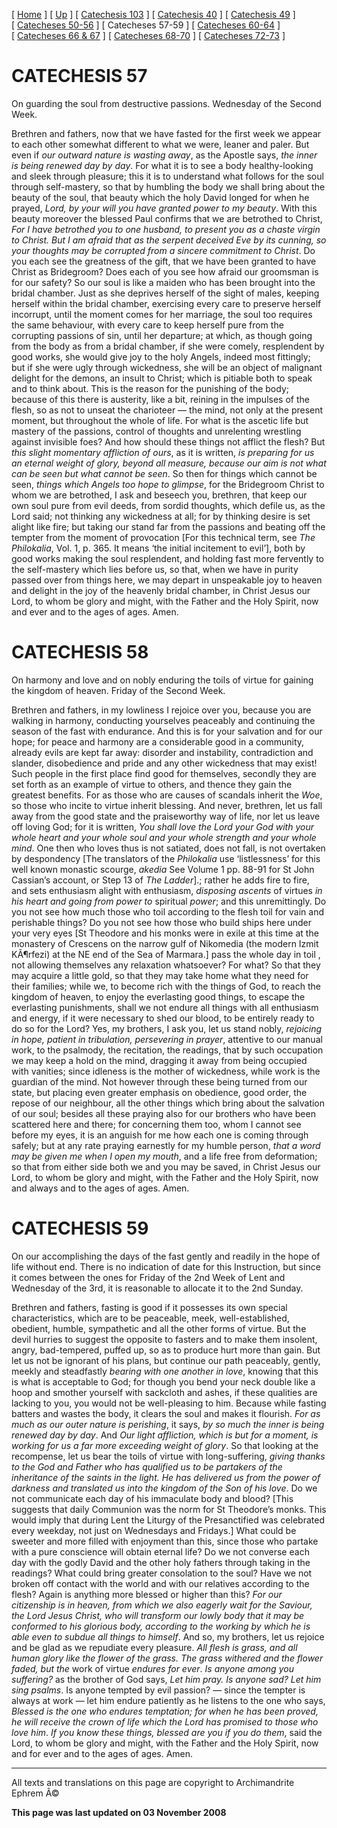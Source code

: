\[ [Home](index.md) \] \[ [Up](lent.md) \] \[ [Catechesis 103](catechesis_103.md) \] \[ [Catechesis 40](ths40.md) \] \[ [Catechesis 49](catechesis_49.md) \] \[ [Catecheses 50-56](ths50-56.md) \] \[ Catecheses 57-59 \] \[ [Catecheses 60-64](ths60-64.md) \] \[ [Catecheses 66 & 67](ths66-67.md) \] \[ [Catecheses 68-70](ths68-70.md) \] \[ [Catecheses 72-73](ths72-73.md) \]

CATECHESIS 57
=============

On guarding the soul from destructive passions.
Wednesday of the Second Week.

Brethren and fathers, now that we have fasted for the first week we appear to each other somewhat different to what we were, leaner and paler. But even if *our outward nature is wasting away*, as the Apostle says, *the inner is being renewed day by day*. For what it is to see a body healthy-looking and sleek through pleasure; this it is to understand what follows for the soul through self-mastery, so that by humbling the body we shall bring about the beauty of the soul, that beauty which the holy David longed for when he prayed, *Lord, by your will you have granted power to my beauty*. With this beauty moreover the blessed Paul confirms that we are betrothed to Christ, *For I have betrothed you to one husband, to present you as a chaste virgin to Christ. But I am afraid that as the serpent deceived Eve by its cunning, so your thoughts may be corrupted from a sincere commitment to Christ*. Do you each see the greatness of the gift, that we have been granted to have Christ as Bridegroom? Does each of you see how afraid our groomsman is for our safety? So our soul is like a maiden who has been brought into the bridal chamber. Just as she deprives herself of the sight of males, keeping herself within the bridal chamber, exercising every care to preserve herself incorrupt, until the moment comes for her marriage, the soul too requires the same behaviour, with every care to keep herself pure from the corrupting passions of sin, until her departure; at which, as though going from the body as from a bridal chamber, if she were comely, resplendent by good works, she would give joy to the holy Angels, indeed most fittingly; but if she were ugly through wickedness, she will be an object of malignant delight for the demons, an insult to Christ; which is pitiable both to speak and to think about. This is the reason for the punishing of the body; because of this there is austerity, like a bit, reining in the impulses of the flesh, so as not to unseat the charioteer — the mind, not only at the present moment, but throughout the whole of life. For what is the ascetic life but mastery of the passions, control of thoughts and unrelenting wrestling against invisible foes? And how should these things not afflict the flesh? But *this slight momentary affliction of ours*, as it is written, *is preparing for us an eternal weight of glory, beyond all measure, because our aim is not what can be seen but what cannot be seen*. So then for things which cannot be seen, *things which Angels too hope to glimpse*, for the Bridegroom Christ to whom we are betrothed, I ask and beseech you, brethren, that keep our own soul pure from evil deeds, from sordid thoughts, which defile us, as the Lord said; not thinking any wickedness at all; for by thinking desire is set alight like fire; but taking our stand far from the passions and beating off the tempter from the moment of provocation \[For this technical term, see *The Philokalia*, Vol. 1, p. 365. It means ‘the initial incitement to evil’\], both by good works making the soul resplendent, and holding fast more fervently to the self-mastery which lies before us, so that, when we have in purity passed over from things here, we may depart in unspeakable joy to heaven and delight in the joy of the heavenly bridal chamber, in Christ Jesus our Lord, to whom be glory and might, with the Father and the Holy Spirit, now and ever and to the ages of ages. Amen.

CATECHESIS 58
=============

On harmony and love and on nobly enduring the toils of virtue for gaining the kingdom of heaven.
Friday of the Second Week.

Brethren and fathers, in my lowliness I rejoice over you, because you are walking in harmony, conducting yourselves peaceably and continuing the season of the fast with endurance. And this is for your salvation and for our hope; for peace and harmony are a considerable good in a community, already evils are kept far away: disorder and instability, contradiction and slander, disobedience and pride and any other wickedness that may exist! Such people in the first place find good for themselves, secondly they are set forth as an example of virtue to others, and thence they gain the greatest benefits. For as those who are causes of scandals inherit the *Woe*, so those who incite to virtue inherit blessing. And never, brethren, let us fall away from the good state and the praiseworthy way of life, nor let us leave off loving God; for it is written, *You shall love the Lord your God with your whole heart and your whole soul and your whole strength and your whole mind*. One then who loves thus is not satiated, does not fall, is not overtaken by despondency \[The translators of the *Philokalia* use ‘listlessness’ for this well known monastic scourge, *akedia* See Volume 1 pp. 88-91 for St John Cassian’s account, or Step 13 of *The Ladder*\].; rather he adds fire to fire, and sets enthusiasm alight with enthusiasm, *disposing ascents* of virtues *in his heart and going from power to* spiritual *power*; and this unremittingly. Do you not see how much those who toil according to the flesh toil for vain and perishable things? Do you not see how those who build ships here under your very eyes \[St Theodore and his monks were in exile at this time at the monastery of Crescens on the narrow gulf of Nikomedia (the modern Izmit KÃ¶rfezi) at the NE end of the Sea of Marmara.\] pass the whole day in toil , not allowing themselves any relaxation whatsoever? For what? So that they may acquire a little gold, so that they may take home what they need for their families; while we, to become rich with the things of God, to reach the kingdom of heaven, to enjoy the everlasting good things, to escape the everlasting punishments, shall we not endure all things with all enthusiasm and energy, if it were necessary to shed our blood, to be entirely ready to do so for the Lord? Yes, my brothers, I ask you, let us stand nobly, *rejoicing in hope, patient in tribulation, persevering in prayer*, attentive to our manual work, to the psalmody, the recitation, the readings, that by such occupation we may keep a hold on the mind, dragging it away from being occupied with vanities; since idleness is the mother of wickedness, while work is the guardian of the mind. Not however through these being turned from our state, but placing even greater emphasis on obedience, good order, the repose of our neighbour, all the other things which bring about the salvation of our soul; besides all these praying also for our brothers who have been scattered here and there; for concerning them too, whom I cannot see before my eyes, it is an anguish for me how each one is coming through safely; but at any rate praying earnestly for my humble person, *that a word may be given me when I open my mouth*, and a life free from deformation; so that from either side both we and you may be saved, in Christ Jesus our Lord, to whom be glory and might, with the Father and the Holy Spirit, now and always and to the ages of ages. Amen.

CATECHESIS 59
=============

On our accomplishing the days of the fast gently and readily in the hope of life without end.
There is no indication of date for this Instruction, but since it comes between the ones for Friday of the 2nd Week of Lent and Wednesday of the 3rd, it is reasonable to allocate it to the 2nd Sunday.

Brethren and fathers, fasting is good if it possesses its own special characteristics, which are to be peaceable, meek, well-established, obedient, humble, sympathetic and all the other forms of virtue. But the devil hurries to suggest the opposite to fasters and to make them insolent, angry, bad-tempered, puffed up, so as to produce hurt more than gain. But let us not be ignorant of his plans, but continue our path peaceably, gently, meekly and steadfastly *bearing with one another in love*, knowing that this is what is acceptable to God; for though you bend your neck double like a hoop and smother yourself with sackcloth and ashes, if these qualities are lacking to you, you would not be well-pleasing to him. Because while fasting batters and wastes the body, it clears the soul and makes it flourish. *For as much as our outer nature is perishing*, it says, *by so much the inner is being renewed day by day*. And *Our light affliction, which is but for a moment, is working for us a far more exceeding weight of glory*. So that looking at the recompense, let us bear the toils of virtue with long-suffering, *giving thanks to the God and Father who has qualified us to be partakers of the inheritance of the saints in the light. He has delivered us from the power of darkness and translated us into the kingdom of the Son of his love*. Do we not communicate each day of his immaculate body and blood? \[This suggests that daily Communion was the norm for St Theodore’s monks. This would imply that during Lent the Liturgy of the Presanctified was celebrated every weekday, not just on Wednesdays and Fridays.\] What could be sweeter and more filled with enjoyment than this, since those who partake with a pure conscience will obtain eternal life? Do we not converse each day with the godly David and the other holy fathers through taking in the readings? What could bring greater consolation to the soul? Have we not broken off contact with the world and with our relatives according to the flesh? Again is anything more blessed or higher than this? *For our citizenship is in heaven, from which we also eagerly wait for the Saviour, the Lord Jesus Christ, who will transform our lowly body that it may be conformed to his glorious body, according to the working by which he is able even to subdue all things to himself*. And so, my brothers, let us rejoice and be glad as we repudiate every pleasure. *All flesh is grass, and all human glory like the flower of the grass. The grass withered and the flower faded, but the* work of virtue *endures for ever*. *Is anyone among you suffering?* as the brother of God says, *Let him pray. Is anyone sad? Let him sing psalms*. Is anyone tempted by evil passion? — since the tempter is always at work — let him endure patiently as he listens to the one who says, *Blessed is the one who endures temptation; for when he has been proved, he will receive the crown of life which the Lord has promised to those who love him*. *If you know these things, blessed are you if you do them*, said the Lord, to whom be glory and might, with the Father and the Holy Spirit, now and for ever and to the ages of ages. Amen. 

------------------------------------------------------------------------

All texts and translations on this page are copyright to
Archimandrite Ephrem Â©

**This page was last updated on 03 November 2008**
